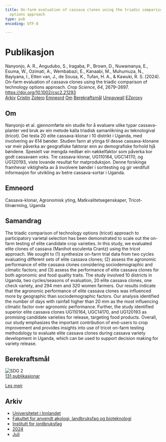 ```yaml
---
title: On-farm evaluation of cassava clones using the triadic comparison of technology
  options approach
type: pub
encoding: UTF-8

---
```

<h1>Publikasjon</h1>
<article id="csl-bib-container-F9VZ9EGW" class="csl-bib-container">
  <div class="csl-bib-body"> <div class="csl-entry">Nanyonjo, A. R., Angudubo, S., Iragaba, P., Brown, D., Nuwamanya, E., Esuma, W., Ozimati, A., Wembabazi, E., Kanaabi, M., Muhumuza, N., Bayiyana, I., Etten van, J., de Sousa, K., Tufan, H. A., &#38; Kawuki, R. S. (2024). On-farm evaluation of cassava clones using the triadic comparison of technology options approach. <i>Crop Science</i>, <i>64</i>, 2679–2697. <a href="https://doi.org/10.1002/csc2.21293">https://doi.org/10.1002/csc2.21293</a></div> </div>
  <div class="csl-bib-buttons">
    <a href="#taxonomy-article-F9VZ9EGW" alt="archive" class="csl-bib-button">Arkiv</a>
    <a href="https://app.cristin.no/results/show.jsf?id=2280911" alt="Cristin" class="csl-bib-button">Cristin</a>
    <a href="http://zotero.org/groups/5881554/items/F9VZ9EGW" alt="Zotero" class="csl-bib-button">Zotero</a>
    <a href="#keywords-article-F9VZ9EGW" alt="keywords" class="csl-bib-button">Emneord</a>
    <a href="#about-article-F9VZ9EGW" alt="about_pub" class="csl-bib-button">Om</a>
    <a href="#sdg-article-F9VZ9EGW" alt="sdg" class="csl-bib-button">Berekraftsmål</a>
    <a href="https://onlinelibrary.wiley.com/doi/pdfdirect/10.1002/csc2.21293" alt="Unpaywall" class="csl-bib-button">Unpaywall</a>
    <a href="https://onlinelibrary.wiley.com/doi/pdfdirect/10.1002/csc2.21293" alt="EZproxy" class="csl-bib-button">EZproxy</a>
  </div>
  <div id="csl-bib-meta-container-F9VZ9EGW"></div>
</article>
<div id="csl-bib-meta-F9VZ9EGW" class="csl-bib-meta">
  <article id="about-article-F9VZ9EGW" class="about_pub-article">
    <h1>Om</h1>
    Nanyonjo et al. gjennomførte ein studie for å evaluere ulike typar cassava-planter ved bruk av ein metode kalla triadisk samanlikning av teknologival (tricot). Dei testa 20 elite cassava-klonar i 10 distrikt i Uganda, med involvering av 614 bønder. Studien fann at ytinga til desse cassava-klonane var meir påverka av geografiske faktorar enn av demografiske forhold hjå bøndene. Spesielt var mengda nedbør ein nøkkelfaktor som påverka kor godt cassavaen voks. Tre cassava-klonar, UG110164, UGC14170, og UG120193, viste lovande resultat for matproduksjon. Denne forskinga framhevar viktigheita av å involvere bønder i sorttesting og gir verdifull informasjon for utvikling av betre cassava-sortar i Uganda.
  </article>
  <article id="keywords-article-F9VZ9EGW" class="keywords-article">
    <h1>Emneord</h1>
    Cassava-klonar, Agronomisk yting, Matkvalitetsegenskaper, Tricot-tilnærming, Uganda
  </article>
  <article id="abstract-article-F9VZ9EGW" class="abstract-article">
    <h1>Samandrag</h1>
    The triadic comparison of technology options (tricot) approach to participatory varietal selection has been demonstrated to scale out the on-farm testing of elite candidate crop varieties. In this study, we evaluated elite clones of cassava (Manihot esculenta Crantz) using the tricot approach. We sought to (1) synthesize on-farm trial data from two cycles evaluating different sets of elite cassava clones; (2) assess the agronomic performance of elite cassava clones considering sociodemographic and climatic factors; and (3) assess the performance of elite cassava clones for both agronomic and food quality traits. The study involved 10 districts in Uganda, two cycles/seasons of evaluation, 20 elite cassava clones, one check variety, and 294 men and 320 women farmers. Our results indicate that the agronomic performance of elite cassava clones was influenced more by geographic than sociodemographic factors. Our analysis identified the number of days with rainfall higher than 20 mm as the most influencing climatic factor over agronomic performance. Further, the study identified superior elite cassava clones UG110164, UGC14170, and UG120193 as promising candidate varieties for release, targeting food products. Overall, our study emphasizes the important contribution of end-users to crop improvement and provides insights into use of tricot on-farm testing methodology to evaluate elite cassava clones during cassava variety development in Uganda, which can be used to support decision making for variety release.
  </article>
  <article id="sdg-article-F9VZ9EGW" class="sdg-article">
    <h1>Berekraftsmål</h1>
    <div class="sdg-container"><div id="sdg2" class="sdg">
        <img src="{{< params subfolder >}}images/sdg/sdg02_nn.png" class="image" alt="SDG 2">
        <div class="sdg-overlay">
          <a href="/nn/archive/?key=?sdg=2#archive" class="sdg-publication-count"><span>131</span> publikasjonar</a>
          <p><a href="https://fn.no/om-fn/fns-baerekraftsmaal/utrydde-sult?lang=nno-NO" class="sdg-read-more">Les meir</a></p>
        </div>
      </div></div>
  </article>
  <article id="taxonomy-article-F9VZ9EGW" class="taxonomy-article">
    <h1>Arkiv</h1>
    <ul>
      <li>
        <a href="/nn/archive/?key=3DCRN523">Universitetet i Innlandet</a>
      </li>
      <li>
        <a href="/nn/archive/?key=T77LXH6D">Fakultet for anvendt økologi, landbruksfag og bioteknologi</a>
      </li>
      <li>
        <a href="/nn/archive/?key=SSN4QLEC">Institutt for jordbruksfag</a>
      </li>
      <li>
        <a href="/nn/archive/?key=RU9ZUC2M">2024</a>
      </li>
      <li>
        <a href="/nn/archive/?key=3XNSKJAG">Juli</a>
      </li>
    </ul>
  </article>
</div>
